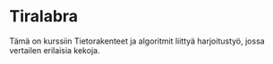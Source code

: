 Tiralabra
=========

Tämä on kurssiin Tietorakenteet ja algoritmit liittyä harjoitustyö, jossa vertailen erilaisia kekoja. 
